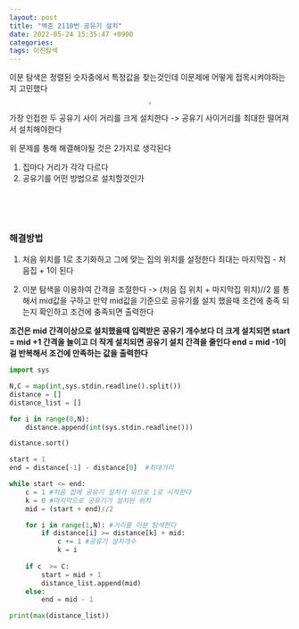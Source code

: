 ```yaml
---
layout: post
title: "백준 2110번 공유기 설치"
date: 2022-05-24 15:35:47 +0900
categories:
tags: 이진탐색
---
```


이분 탐색은 정렬된 숫자중에서 특정값을 찾는것인데 이문제에 어떻게 접목시켜야하는지 고민했다

<center>
<img src="https://user-images.githubusercontent.com/80758613/170185236-ef29500d-7300-4708-a2fa-cb5aed520788.png" style="zoom:30%;">
</center>

가장 인접한 두 공유기 사이 거리를 크게 설치한다 -> 공유기 사이거리를 최대한 떨어져서 설치해야한다

위 문제를 통해 해결해야될 것은 2가지로 생각된다

1. 집마다 거리가 각각 다르다
2. 공유기를 어떤 방법으로 설치할것인가

&nbsp;

&nbsp;

### 해결방법

1. 처음 위치를 1로 초기화하고 그에 맞는 집의 위치를 설정한다 최대는 마지막집 - 처음집 + 1이 된다

2.  이분 탐색을 이용하여 간격을 조절한다 -> (처음 집 위치 + 마지막집 위치)//2 를 통해서 mid값을 구하고 만약 mid값을 기준으로 공유기를 설치 했을때 조건에 충족 되는지 확인하고 조건에 충족되면 출력한다

   **조건은 mid 간격이상으로  설치했을때 입력받은 공유기 개수보다 더 크게 설치되면 start = mid +1 간격을 늘이고  더 작게 설치되면 공유기 설치 간격을 줄인다 end = mid -1이걸 반복해서 조건에 만족하는 값을 출력한다**



``` python
import sys

N,C = map(int,sys.stdin.readline().split())
distance = []
distance_list = []

for i in range(0,N):
    distance.append(int(sys.stdin.readline()))

distance.sort() 

start = 1
end = distance[-1] - distance[0]  #최대거리

while start <= end:
    c = 1 #처음 집에 공유기 설치가 되므로 1로 시작한다
    k = 0 #마지막으로 공유기가 설치된 위치
    mid = (start + end)//2

    for i in range(1,N): #거리를 이분 탐색한다
        if distance[i] >= distance[k] + mid:
            c += 1 #공유기 설치개수
            k = i
   
    if c  >= C:
        start = mid + 1
        distance_list.append(mid)
    else:
        end = mid - 1

print(max(distance_list))
```

